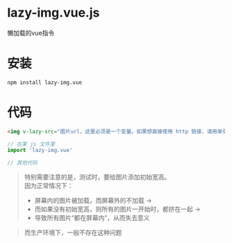 # lazy-img.vue.js
懒加载的vue指令

# 安装
```bash
npm install lazy-img.vue
```

# 代码
```html
<img v-lazy-src="图片url，这里必须是一个变量。如果想直接使用 http 链接，请用单引号包起来">
```

```javascript
// 在某 js 文件里
import 'lazy-img.vue'

// 其他代码
```

> 特别需要注意的是，测试时，要给图片添加初始宽高。  
> 因为正常情况下：
> + 屏幕内的图片被加载，而屏幕外的不加载 ->  
> + 而如果没有初始宽高，则所有的图片一开始时，都挤在一起 ->
> + 导致所有图片“都在屏幕内”，从而失去意义

> 而生产环境下，一般不存在这种问题

